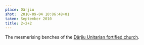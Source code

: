 ```yaml
---
place: Dârjiu
shot:  2010-09-04 10:06:48+01
taken: September 2010
title: 2+2+2
---
```


The mesmerising benches of the [Dârjiu Unitarian fortified church](https://en.wikipedia.org/wiki/D%C3%A2rjiu_fortified_church).
